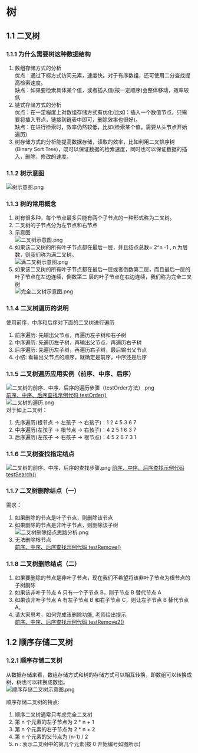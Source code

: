 # 树

## 1.1 二叉树
### 1.1.1 为什么需要树这种数据结构
1) 数组存储方式的分析   
优点：通过下标方式访问元素，速度快。对于有序数组，还可使用二分查找提高检索速度。    
缺点：如果要检索具体某个值，或者插入值(按一定顺序)会整体移动，效率较低
2) 链式存储方式的分析    
优点：在一定程度上对数组存储方式有优化(比如：插入一个数值节点，只需要将插入节点，链接到链表中即可，删除效率也很好)。    
缺点：在进行检索时，效率仍然较低，比如(检索某个值，需要从头节点开始遍历)
3) 树存储方式的分析能提高数据存储，读取的效率，比如利用二叉排序树(Binary Sort Tree)，既可以保证数据的检索速度，同时也可以保证数据的插入，删除，修改的速度。

### 1.1.2 树示意图
![树示意图.png](img/05-树示意图.png)

### 1.1.3 树的常用概念
1) 树有很多种，每个节点最多只能有两个子节点的一种形式称为二叉树。 
2) 二叉树的子节点分为左节点和右节点 
3) 示意图   
![二叉树示意图.png](img/06-二叉树示意图.png)   
4) 如果该二叉树的所有叶子节点都在最后一层，并且结点总数= 2^n -1 , n 为层数，则我们称为满二叉树。   
![满二叉树示意图.png](img/07-满二叉树示意图.png)   
5) 如果该二叉树的所有叶子节点都在最后一层或者倒数第二层，而且最后一层的叶子节点在左边连续，倒数第二 层的叶子节点在右边连续，我们称为完全二叉树   
![完全二叉树示意图.png](img/08-完全二叉树示意图.png)

### 1.1.4 二叉树遍历的说明
使用前序，中序和后序对下面的二叉树进行遍历
1) 前序遍历: 先输出父节点，再遍历左子树和右子树 
2) 中序遍历: 先遍历左子树，再输出父节点，再遍历右子树
3) 后序遍历: 先遍历左子树，再遍历右子树，最后输出父节点 
4) 小结: 看输出父节点的顺序，就确定是前序，中序还是后序

### 1.1.5 二叉树遍历应用实例（前序、中序、后序）
![二叉树的前序、中序、后序的遍历步骤（testOrder方法）.png](img/09-二叉树的前序、中序、后序的遍历步骤.png)   
[前序、中序、后序查找示例代码 testOrder()](../src/_08树结构基础/_01二叉树遍历/BinaryTreeDemo.java)      
![二叉树的遍历.png](img/10-二叉树的遍历.png)   
对于如上二叉树：   
1) 先序遍历(根节点 -> 左孩子 -> 右孩子)：1 2 4 5 3 6 7
2) 中序遍历(左孩子 -> 根节点 -> 右孩子)：4 2 5 1 6 3 7
3) 后序遍历(左孩子 -> 右孩子 -> 根节点)：4 5 2 6 7 3 1

### 1.1.6 二叉树查找指定结点
![二叉树的前序、中序、后序的查找步骤.png](img/11-二叉树的前序、中序、后序的查找步骤.png)
[前序、中序、后序查找示例代码 testSearch()](../src/_08树结构基础/_01二叉树遍历/BinaryTreeDemo.java)   

### 1.1.7 二叉树删除结点（一）
需求：   
1) 如果删除的节点是叶子节点，则删除该节点    
2) 如果删除的节点是非叶子节点，则删除该子树   
![二叉树删除结点思路分析.png](12-二叉树删除结点思路分析.png)      
3) 无法删除根节点   
[前序、中序、后序查找示例代码 testRemove()](../src/_08树结构基础/_01二叉树遍历/BinaryTreeDemo.java)   

### 1.1.8 二叉树删除结点（二）
1) 如果要删除的节点是非叶子节点，现在我们不希望将该非叶子节点为根节点的子树删除
2) 如果该非叶子节点 A 只有一个子节点 B，则子节点 B 替代节点 A 
3) 如果该非叶子节点 A 有左子节点 B 和右子节点 C，则让左子节点 B 替代节点 A。 
4) 请大家思考，如何完成该删除功能, 老师给出提示.   
[前序、中序、后序查找示例代码 testRemove2()](../src/_08树结构基础/_01二叉树遍历/BinaryTreeDemo.java)   

## 1.2 顺序存储二叉树
### 1.2.1  顺序存储二叉树
从数据存储来看，数组存储方式和树的存储方式可以相互转换，即数组可以转换成树，树也可以转换成数组。   
![顺序存储二叉树示意图.png](13-顺序存储二叉树示意图.png)

顺序存储二叉树的特点:    
1) 顺序二叉树通常只考虑完全二叉树 
2) 第 n 个元素的左子节点为 2 * n + 1 
3) 第 n 个元素的右子节点为 2 * n + 2 
4) 第 n 个元素的父节点为 (n-1) / 2 
5) n : 表示二叉树中的第几个元素(按 0 开始编号如图所示)

